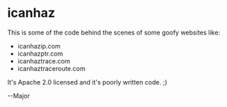 icanhaz
=======

This is some of the code behind the scenes of some goofy websites like:

* icanhazip.com
* icanhazptr.com
* icanhaztrace.com
* icanhaztraceroute.com	

It's Apache 2.0 licensed and it's poorly written code. ;)

--Major